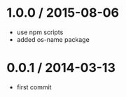 
1.0.0 / 2015-08-06
==================

 * use npm scripts
 * added os-name package

0.0.1 / 2014-03-13 
==================

  * first commit
